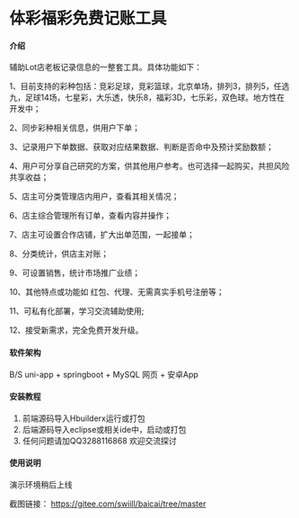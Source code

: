 # 体彩福彩免费记账工具


#### 介绍
辅助Lot店老板记录信息的一整套工具。具体功能如下：

1、目前支持的彩种包括：竞彩足球，竞彩篮球，北京单场，排列3，排列5，任选九，足球14场，七星彩，大乐透，快乐8，福彩3D，七乐彩，双色球。地方性在开发中；

2、同步彩种相关信息，供用户下单；

3、记录用户下单数据、获取对应结果数据、判断是否命中及预计奖励数额；

4、用户可分享自己研究的方案，供其他用户参考。也可选择一起购买，共担风险共享收益；

5、店主可分类管理店内用户，查看其相关情况；

6、店主综合管理所有订单，查看内容并操作；

7、店主可设置合作店铺，扩大出单范围，一起接单；

8、分类统计，供店主对账；

9、可设置销售，统计市场推广业绩；

10、其他特点或功能如 红包、代理、无需真实手机号注册等；

11、可私有化部署，学习交流辅助使用;

12、接受新需求，完全免费开发升级。


#### 软件架构
B/S uni-app + springboot + MySQL   网页 + 安卓App


#### 安装教程

1.  前端源码导入Hbuilderx运行或打包
2.  后端源码导入eclipse或相关ide中，启动或打包
3.  任何问题请加QQ3288116868 欢迎交流探讨

#### 使用说明

演示环境稍后上线

截图链接：
https://gitee.com/swiill/baicai/tree/master
